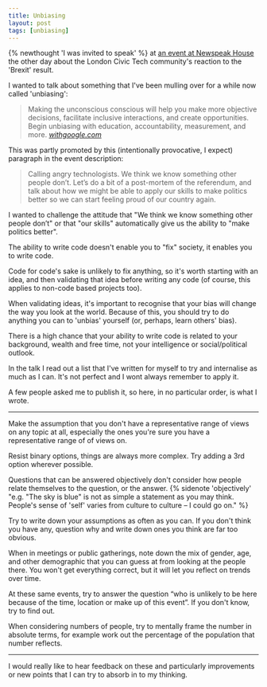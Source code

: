 ```yaml
---
title: Unbiasing
layout: post
tags: [unbiasing]
---
```


{% newthought 'I was invited to speak' %} at [an event at Newspeak House](https://www.facebook.com/events/1001444476668731/) the other day about the London Civic Tech community's reaction to the 'Brexit' result.

I wanted to talk about something that I've been mulling over for a while now called 'unbiasing':
<!--more-->

> Making the unconscious conscious will help you make more objective decisions, facilitate inclusive interactions, and create opportunities. Begin unbiasing with education, accountability, measurement, and more. <cite>[withgoogle.com](https://rework.withgoogle.com/subjects/unbiasing/)</cite>

This was partly promoted by this (intentionally provocative, I expect) paragraph in the event description:

> Calling angry technologists. We think we know something other people don’t. Let’s do a bit of a post-mortem of the referendum, and talk about how we might be able to apply our skills to make politics better so we can start feeling proud of our country again.

I wanted to challenge the attitude that "We think we know something other people don’t" or that "our skills" automatically give us the ability to "make politics better".

The ability to write code doesn't enable you to "fix" society, it enables you to write code.


Code for code's sake is unlikely to fix anything, so it's worth starting with an idea, and then validating that idea before writing any code (of course, this applies to non-code based projects too).

When validating ideas, it's important to recognise that your bias will change the way you look at the world. Because of this, you should try to do anything you can to 'unbias' yourself (or, perhaps, learn others' bias).

There is a high chance that your ability to write code is related to your background, wealth and free time, not your intelligence or social/political outlook.

In the talk I read out a list that I've written for myself to try and internalise as much as I can. It's not perfect and I wont always remember to apply it.

A few people asked me to publish it, so here, in no particular order, is what I wrote.


---

Make the assumption that you don't have a representative range of views on any topic at all, especially the ones you're sure you have a representative range of of views on.

Resist binary options, things are always more complex. Try adding a 3rd option wherever possible.

Questions that can be answered objectively don't consider how people relate themselves to the question, or the answer. {% sidenote 'objectively' "e.g. \"The sky is blue\" is not as simple a statement as you may think. People's sense of 'self' varies from culture to culture – I could go on." %}

Try to write down your assumptions as often as you can. If you don't think you have any, question why and write down ones you think are far too obvious.

When in meetings or public gatherings, note down the mix of gender, age, and other demographic that you can guess at from looking at the people there. You won't get everything correct, but it will let you reflect on trends over time.

At these same events, try to answer the question “who is unlikely to be here because of the time, location or make up of this event”. If you don't know, try to find out.

When considering numbers of people, try to mentally frame the number in absolute terms, for example work out the percentage of the population that number reflects.

---

I would really like to hear feedback on these and particularly improvements or new points that I can try to absorb in to my thinking.
